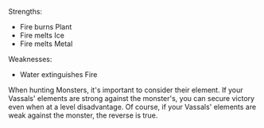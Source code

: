 Strengths:
* Fire burns Plant
* Fire melts Ice
* Fire melts Metal

Weaknesses:
* Water extinguishes Fire

When hunting Monsters, it's important to consider their element. If your Vassals' elements are strong against the monster's, you can secure victory even when at a level disadvantage. Of course, if your Vassals' elements are weak against the monster, the reverse is true. 

